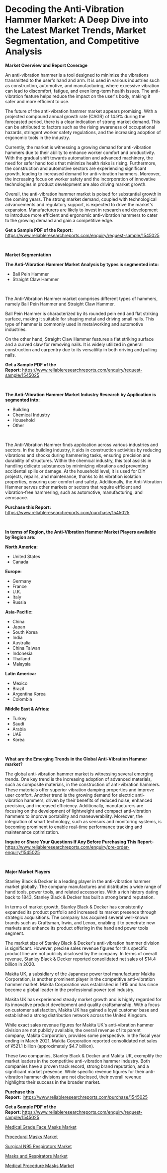 <p><h1>Decoding the Anti-Vibration Hammer Market: A Deep Dive into the Latest Market Trends, Market Segmentation, and Competitive Analysis</h1></p><p><strong>Market Overview and Report Coverage</strong></p>
<p><p>An anti-vibration hammer is a tool designed to minimize the vibrations transmitted to the user's hand and arm. It is used in various industries such as construction, automotive, and manufacturing, where excessive vibration can lead to discomfort, fatigue, and even long-term health issues. The anti-vibration feature helps reduce the impact on the user's body, making it safer and more efficient to use.</p><p>The future of the anti-vibration hammer market appears promising. With a projected compound annual growth rate (CAGR) of 14.9% during the forecasted period, there is a clear indication of strong market demand. This can be attributed to factors such as the rising awareness of occupational hazards, stringent worker safety regulations, and the increasing adoption of ergonomic tools in the industry.</p><p>Currently, the market is witnessing a growing demand for anti-vibration hammers due to their ability to enhance worker comfort and productivity. With the gradual shift towards automation and advanced machinery, the need for safer hand tools that minimize health risks is rising. Furthermore, the construction and automotive sectors are experiencing significant growth, leading to increased demand for anti-vibration hammers. Moreover, the increasing focus on worker safety and the incorporation of innovative technologies in product development are also driving market growth.</p><p>Overall, the anti-vibration hammer market is poised for substantial growth in the coming years. The strong market demand, coupled with technological advancements and regulatory support, is expected to drive the market's expansion. Manufacturers are likely to invest in research and development to introduce more efficient and ergonomic anti-vibration hammers to cater to the growing demand and gain a competitive edge.</p></p>
<p><strong>Get a Sample PDF of the Report:</strong> <a href="https://www.reliableresearchreports.com/enquiry/request-sample/1545025">https://www.reliableresearchreports.com/enquiry/request-sample/1545025</a></p>
<p>&nbsp;</p>
<p><strong>Market Segmentation</strong></p>
<p><strong>The Anti-Vibration Hammer Market Analysis by types is segmented into:</strong></p>
<p><ul><li>Ball Pein Hammer</li><li>Straight Claw Hammer</li></ul></p>
<p>&nbsp;</p>
<p><p>The Anti-Vibration Hammer market comprises different types of hammers, namely Ball Pein Hammer and Straight Claw Hammer. </p><p>Ball Pein Hammer is characterized by its rounded pein end and flat striking surface, making it suitable for shaping metal and driving small nails. This type of hammer is commonly used in metalworking and automotive industries.</p><p>On the other hand, Straight Claw Hammer features a flat striking surface and a curved claw for removing nails. It is widely utilized in general construction and carpentry due to its versatility in both driving and pulling nails.</p></p>
<p><strong>Get a Sample PDF of the Report:</strong>&nbsp;<a href="https://www.reliableresearchreports.com/enquiry/request-sample/1545025">https://www.reliableresearchreports.com/enquiry/request-sample/1545025</a></p>
<p>&nbsp;</p>
<p><strong>The Anti-Vibration Hammer Market Industry Research by Application is segmented into:</strong></p>
<p><ul><li>Building</li><li>Chemical Industry</li><li>Household</li><li>Other</li></ul></p>
<p>&nbsp;</p>
<p><p>The Anti-Vibration Hammer finds application across various industries and sectors. In the building industry, it aids in construction activities by reducing vibrations and shocks during hammering tasks, ensuring precision and durability of structures. Within the chemical industry, this tool assists in handling delicate substances by minimizing vibrations and preventing accidental spills or damage. At the household level, it is used for DIY projects, repairs, and maintenance, thanks to its vibration isolation properties, ensuring user comfort and safety. Additionally, the Anti-Vibration Hammer serves other markets or sectors that require efficient and vibration-free hammering, such as automotive, manufacturing, and aerospace.</p></p>
<p><strong>Purchase this Report:</strong>&nbsp; <a href="https://www.reliableresearchreports.com/purchase/1545025">https://www.reliableresearchreports.com/purchase/1545025</a></p>
<p>&nbsp;</p>
<p><strong>In terms of Region, the Anti-Vibration Hammer Market Players available by Region are:</strong></p>
<p>
    <p> <strong> North America: </strong>
        <ul>
            <li>United States</li>
            <li>Canada</li>
        </ul>
        </p> 
    <p> <strong> Europe: </strong>
        <ul>
            <li>Germany</li>
            <li>France</li>
            <li>U.K.</li>
            <li>Italy</li>
            <li>Russia</li>
        </ul>
        </p> 
    <p> <strong> Asia-Pacific: </strong>
        <ul>
            <li>China</li>
            <li>Japan</li>
            <li>South Korea</li>
            <li>India</li>
            <li>Australia</li>
            <li>China Taiwan</li>
            <li>Indonesia</li>
            <li>Thailand</li>
            <li>Malaysia</li>
        </ul>
        </p> 
    <p> <strong> Latin America: </strong>
        <ul>
            <li>Mexico</li>
            <li>Brazil</li>
            <li>Argentina Korea</li>
            <li>Colombia</li>
        </ul>
        </p> 
    <p> <strong> Middle East & Africa: </strong>
        <ul>
            <li>Turkey</li>
            <li>Saudi</li>
            <li>Arabia</li>
            <li>UAE</li>
            <li>Korea</li>
        </ul>
    </p>
    </p>
<p>&nbsp;</p>
<p><strong>What are the Emerging Trends in the Global Anti-Vibration Hammer market?</strong></p>
<p><p>The global anti-vibration hammer market is witnessing several emerging trends. One key trend is the increasing adoption of advanced materials, such as composite materials, in the construction of anti-vibration hammers. These materials offer superior vibration damping properties and improve user comfort. Another trend is the growing demand for electric anti-vibration hammers, driven by their benefits of reduced noise, enhanced precision, and increased efficiency. Additionally, manufacturers are focusing on the development of lightweight and compact anti-vibration hammers to improve portability and maneuverability. Moreover, the integration of smart technology, such as sensors and monitoring systems, is becoming prominent to enable real-time performance tracking and maintenance optimization.</p></p>
<p><strong>Inquire or Share Your Questions If Any Before Purchasing This Report</strong>- <a href="https://www.reliableresearchreports.com/enquiry/pre-order-enquiry/1545025">https://www.reliableresearchreports.com/enquiry/pre-order-enquiry/1545025</a></p>
<p>&nbsp;</p>
<p><strong>Major Market Players</strong></p>
<p><p>Stanley Black & Decker is a leading player in the anti-vibration hammer market globally. The company manufactures and distributes a wide range of hand tools, power tools, and related accessories. With a rich history dating back to 1843, Stanley Black & Decker has built a strong brand reputation.</p><p>In terms of market growth, Stanley Black & Decker has consistently expanded its product portfolio and increased its market presence through strategic acquisitions. The company has acquired several well-known brands such as Craftsman, Irwin, and Lenox, enabling it to penetrate new markets and enhance its product offering in the hand and power tools segment.</p><p>The market size of Stanley Black & Decker's anti-vibration hammer division is significant. However, precise sales revenue figures for this specific product line are not publicly disclosed by the company. In terms of overall revenue, Stanley Black & Decker reported consolidated net sales of $14.4 billion in 2020.</p><p>Makita UK, a subsidiary of the Japanese power tool manufacturer Makita Corporation, is another prominent player in the competitive anti-vibration hammer market. Makita Corporation was established in 1915 and has since become a global leader in the professional power tool industry.</p><p>Makita UK has experienced steady market growth and is highly regarded for its innovative product development and quality craftsmanship. With a focus on customer satisfaction, Makita UK has gained a loyal customer base and established a strong distribution network across the United Kingdom.</p><p>While exact sales revenue figures for Makita UK's anti-vibration hammer division are not publicly available, the overall revenue of its parent company, Makita Corporation, provides some perspective. In the fiscal year ending in March 2021, Makita Corporation reported consolidated net sales of ¥521.1 billion (approximately $4.7 billion).</p><p>These two companies, Stanley Black & Decker and Makita UK, exemplify the market leaders in the competitive anti-vibration hammer industry. Both companies have a proven track record, strong brand reputation, and a significant market presence. While specific revenue figures for their anti-vibration hammer divisions are not disclosed, their overall revenue highlights their success in the broader market.</p></p>
<p><strong>Purchase this Report:</strong>&nbsp;&nbsp;<a href="https://www.reliableresearchreports.com/purchase/1545025">https://www.reliableresearchreports.com/purchase/1545025</a></p>
<p></p>
<p><strong>Get a Sample PDF of the Report:</strong>&nbsp;<a href="https://www.reliableresearchreports.com/enquiry/request-sample/1545025">https://www.reliableresearchreports.com/enquiry/request-sample/1545025</a></p>
<p><p><a href="https://github.com/Krish2023na/Market-Research-Report-List-2/blob/main/medical-grade-face-masks-market.md">Medical Grade Face Masks Market</a></p><p><a href="https://github.com/kuntayevaz/Market-Research-Report-List-2/blob/main/procedural-masks-market.md">Procedural Masks Market</a></p><p><a href="https://github.com/provorikovar/Market-Research-Report-List-2/blob/main/surgical-n95-respirators-market.md">Surgical N95 Respirators Market</a></p><p><a href="https://github.com/kipkeeva/Market-Research-Report-List-2/blob/main/masks-and-respirators-market.md">Masks and Respirators Market</a></p><p><a href="https://github.com/zebdakicsin/Market-Research-Report-List-2/blob/main/medical-procedure-masks-market.md">Medical Procedure Masks Market</a></p></p>